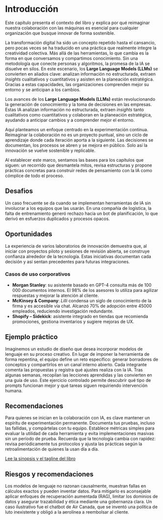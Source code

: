 # Introducción

Este capítulo presenta el contexto del libro y explica por qué reimaginar nuestra colaboración con las máquinas es esencial para cualquier organización que busque innovar de forma sostenible.

La transformación digital ha sido un concepto repetido hasta el cansancio, pero pocas veces se ha traducido en una práctica que realmente integre la creatividad colectiva. Más allá de las herramientas, lo que cambia es la forma en que conversamos y compartimos conocimiento. Sin una metodología que conecte personas y algoritmos, la promesa de la IA se disuelve en silos.
En este escenario, los **Large Language Models (LLMs)** se convierten en aliados clave: analizan información no estructurada, extraen *insights* cualitativos y cuantitativos y asisten en la planeación estratégica. Gracias a estas capacidades, las organizaciones comprenden mejor su entorno y se anticipan a los cambios.

Los avances de los **Large Language Models (LLMs)** están revolucionando la generación de conocimiento y la toma de decisiones en las empresas. Estas IA analizan información no estructurada, extraen *insights* tanto cualitativos como cuantitativos y colaboran en la planeación estratégica, ayudando a anticipar cambios y a comprender mejor el entorno.

Aquí planteamos un enfoque centrado en la experimentación continua. Reimaginar la colaboración no es un proyecto puntual, sino un ciclo de aprendizaje donde cada iteración aporta a la siguiente. Las decisiones se documentan, los procesos se abren y se mejora en público. Solo así la innovación se vuelve sostenible y replicable.

Al establecer este marco, sentamos las bases para los capítulos que siguen: un recorrido que desmantela mitos, revisa estructuras y propone prácticas concretas para construir redes de pensamiento con la IA como cómplice de todo el proceso.

## Desafios

Un caso frecuente se da cuando se implementan herramientas de IA sin involucrar a los equipos que las usarán. En una compañía de logística, la falta de entrenamiento generó rechazo hacia un bot de planificación, lo que derivó en esfuerzos duplicados y procesos opacos.

## Oportunidades

La experiencia de varios laboratorios de innovación demuestra que, al iniciar con proyectos piloto y sesiones de revisión abierta, se construye confianza alrededor de la tecnología. Estas iniciativas documentan cada decisión y así sentan precedentes para futuras integraciones.

### Casos de uso corporativos

- **Morgan Stanley**: su asistente basado en GPT-4 consulta más de 100​000 documentos internos. El 98​% de los asesores lo utiliza para agilizar respuestas y mejorar la atención al cliente.
- **McKinsey & Company**: *Lilli* condensa un siglo de conocimiento de la firma y es accesible vía chat. Alcanzó 70​% de adopción entre 45​000 empleados, reduciendo investigación redundante.
- **Shopify – Sidekick**: asistente integrado en tiendas que recomienda promociones, gestiona inventarios y sugiere mejoras de UX.

## Ejemplo práctico

Imaginemos un estudio de diseño que desea incorporar modelos de lenguaje en su
proceso creativo. En lugar de imponer la herramienta de forma repentina, el
equipo define un reto específico: generar borradores de conceptos y compartirlos
en un canal interno abierto. Cada integrante comenta las propuestas y registra
qué ajustes realiza con la IA. Tras algunas semanas, recopilan las lecciones
aprendidas y las convierten en una guía de uso. Este ejercicio controlado
permite descubrir qué tipo de prompts funcionan mejor y qué tareas siguen
requiriendo intervención humana.

## Recomendaciones

Para quienes se inician en la colaboración con IA, es clave mantener un espíritu
de experimentación permanente. Documenta tus pruebas, incluso las fallidas, y
compártelas con tu equipo. Establece métricas simples para evaluar la utilidad
de cada herramienta y evita implementaciones masivas sin un período de prueba.
Recuerda que la tecnología cambia con rapidez: revisa periódicamente tus
protocolos y ajusta las prácticas según la retroalimentación de quienes la usan
día a día.

[Lee la sinopsis y el tagline del libro](../libro_tagline_sinopsis.md)

## Riesgos y recomendaciones

Los modelos de lenguaje no razonan causalmente, muestran fallas en cálculos exactos y pueden inventar datos. Para mitigarlo es aconsejable aplicar enfoques de recuperación aumentada (RAG), limitar los dominios de datos y asegurar trazabilidad y ética mediante una gobernanza clara. Un caso ilustrativo fue el chatbot de Air Canada, que se inventó una política de luto inexistente y obligó a la aerolínea a reembolsar al cliente.
